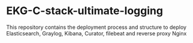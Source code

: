 # EKG-C-stack-ultimate-logging
This repository contains the deployment process and structure to deploy Elasticsearch, Graylog, Kibana, Curator, filebeat and reverse proxy Nginx

